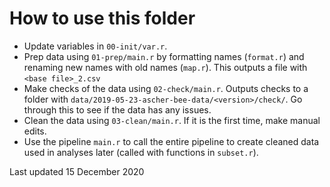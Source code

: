 # How to use this folder

- Update variables in `00-init/var.r`.
- Prep data using `01-prep/main.r` by formatting names (`format.r`) and renaming new names with old names (`map.r`). This outputs a file with `<base file>_2.csv`
- Make checks of the data using `02-check/main.r`. Outputs checks to a folder with `data/2019-05-23-ascher-bee-data/<version>/check/`. Go through this to see if the data has any issues.
- Clean the data using `03-clean/main.r`. If it is the first time, make manual edits. 
- Use the pipeline `main.r` to call the entire pipeline to create cleaned data used in analyses later (called with functions in `subset.r`).

Last updated 15 December 2020